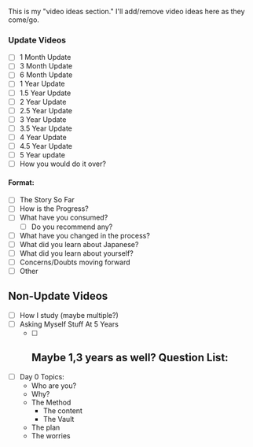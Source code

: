 This is my "video ideas section." I'll add/remove video ideas here as they come/go.

### Update Videos
- [ ] 1 Month Update
- [ ] 3 Month Update
- [ ] 6 Month Update
- [ ] 1 Year Update
- [ ] 1.5 Year Update
- [ ] 2 Year Update
- [ ] 2.5 Year Update
- [ ] 3 Year Update
- [ ] 3.5 Year Update
- [ ] 4 Year Update
- [ ] 4.5 Year Update
- [ ] 5 Year update
- [ ] How you would do it over?
#### Format:
- [ ] The Story So Far
- [ ] How is the Progress?
- [ ] What have you consumed?
	- [ ] Do you recommend any?
- [ ] What have you changed in the process?
- [ ] What did you learn about Japanese?
- [ ] What did you learn about yourself?
- [ ] Concerns/Doubts moving forward
- [ ] Other

## Non-Update Videos
- [ ] How I study (maybe multiple?)
- [ ] Asking Myself Stuff At 5 Years
	- [ ] Maybe 1,3 years as well?
		Question List:
		- 
- [ ] Day 0
	Topics:
	- Who are you?
	- Why?
	- The Method
		- The content
		- The Vault
	- The plan
	- The worries